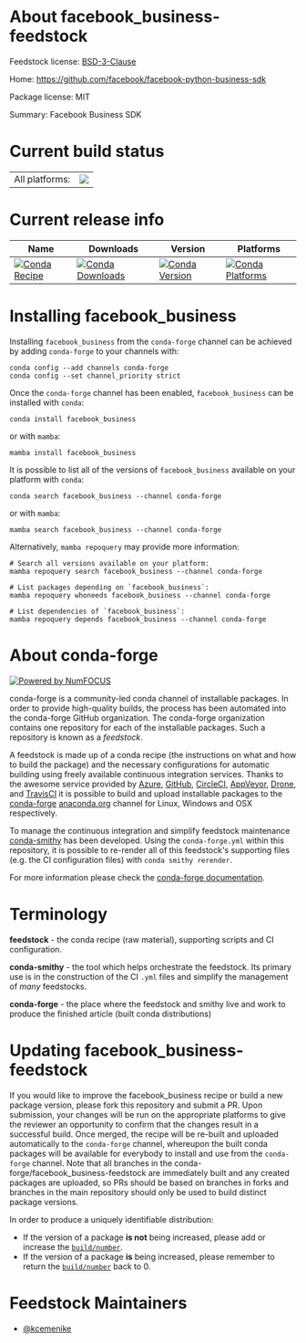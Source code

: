 About facebook_business-feedstock
=================================

Feedstock license: [BSD-3-Clause](https://github.com/conda-forge/facebook_business-feedstock/blob/main/LICENSE.txt)

Home: https://github.com/facebook/facebook-python-business-sdk

Package license: MIT

Summary: Facebook Business SDK

Current build status
====================


<table><tr><td>All platforms:</td>
    <td>
      <a href="https://dev.azure.com/conda-forge/feedstock-builds/_build/latest?definitionId=11625&branchName=main">
        <img src="https://dev.azure.com/conda-forge/feedstock-builds/_apis/build/status/facebook_business-feedstock?branchName=main">
      </a>
    </td>
  </tr>
</table>

Current release info
====================

| Name | Downloads | Version | Platforms |
| --- | --- | --- | --- |
| [![Conda Recipe](https://img.shields.io/badge/recipe-facebook_business-green.svg)](https://anaconda.org/conda-forge/facebook_business) | [![Conda Downloads](https://img.shields.io/conda/dn/conda-forge/facebook_business.svg)](https://anaconda.org/conda-forge/facebook_business) | [![Conda Version](https://img.shields.io/conda/vn/conda-forge/facebook_business.svg)](https://anaconda.org/conda-forge/facebook_business) | [![Conda Platforms](https://img.shields.io/conda/pn/conda-forge/facebook_business.svg)](https://anaconda.org/conda-forge/facebook_business) |

Installing facebook_business
============================

Installing `facebook_business` from the `conda-forge` channel can be achieved by adding `conda-forge` to your channels with:

```
conda config --add channels conda-forge
conda config --set channel_priority strict
```

Once the `conda-forge` channel has been enabled, `facebook_business` can be installed with `conda`:

```
conda install facebook_business
```

or with `mamba`:

```
mamba install facebook_business
```

It is possible to list all of the versions of `facebook_business` available on your platform with `conda`:

```
conda search facebook_business --channel conda-forge
```

or with `mamba`:

```
mamba search facebook_business --channel conda-forge
```

Alternatively, `mamba repoquery` may provide more information:

```
# Search all versions available on your platform:
mamba repoquery search facebook_business --channel conda-forge

# List packages depending on `facebook_business`:
mamba repoquery whoneeds facebook_business --channel conda-forge

# List dependencies of `facebook_business`:
mamba repoquery depends facebook_business --channel conda-forge
```


About conda-forge
=================

[![Powered by
NumFOCUS](https://img.shields.io/badge/powered%20by-NumFOCUS-orange.svg?style=flat&colorA=E1523D&colorB=007D8A)](https://numfocus.org)

conda-forge is a community-led conda channel of installable packages.
In order to provide high-quality builds, the process has been automated into the
conda-forge GitHub organization. The conda-forge organization contains one repository
for each of the installable packages. Such a repository is known as a *feedstock*.

A feedstock is made up of a conda recipe (the instructions on what and how to build
the package) and the necessary configurations for automatic building using freely
available continuous integration services. Thanks to the awesome service provided by
[Azure](https://azure.microsoft.com/en-us/services/devops/), [GitHub](https://github.com/),
[CircleCI](https://circleci.com/), [AppVeyor](https://www.appveyor.com/),
[Drone](https://cloud.drone.io/welcome), and [TravisCI](https://travis-ci.com/)
it is possible to build and upload installable packages to the
[conda-forge](https://anaconda.org/conda-forge) [anaconda.org](https://anaconda.org/)
channel for Linux, Windows and OSX respectively.

To manage the continuous integration and simplify feedstock maintenance
[conda-smithy](https://github.com/conda-forge/conda-smithy) has been developed.
Using the ``conda-forge.yml`` within this repository, it is possible to re-render all of
this feedstock's supporting files (e.g. the CI configuration files) with ``conda smithy rerender``.

For more information please check the [conda-forge documentation](https://conda-forge.org/docs/).

Terminology
===========

**feedstock** - the conda recipe (raw material), supporting scripts and CI configuration.

**conda-smithy** - the tool which helps orchestrate the feedstock.
                   Its primary use is in the construction of the CI ``.yml`` files
                   and simplify the management of *many* feedstocks.

**conda-forge** - the place where the feedstock and smithy live and work to
                  produce the finished article (built conda distributions)


Updating facebook_business-feedstock
====================================

If you would like to improve the facebook_business recipe or build a new
package version, please fork this repository and submit a PR. Upon submission,
your changes will be run on the appropriate platforms to give the reviewer an
opportunity to confirm that the changes result in a successful build. Once
merged, the recipe will be re-built and uploaded automatically to the
`conda-forge` channel, whereupon the built conda packages will be available for
everybody to install and use from the `conda-forge` channel.
Note that all branches in the conda-forge/facebook_business-feedstock are
immediately built and any created packages are uploaded, so PRs should be based
on branches in forks and branches in the main repository should only be used to
build distinct package versions.

In order to produce a uniquely identifiable distribution:
 * If the version of a package **is not** being increased, please add or increase
   the [``build/number``](https://docs.conda.io/projects/conda-build/en/latest/resources/define-metadata.html#build-number-and-string).
 * If the version of a package **is** being increased, please remember to return
   the [``build/number``](https://docs.conda.io/projects/conda-build/en/latest/resources/define-metadata.html#build-number-and-string)
   back to 0.

Feedstock Maintainers
=====================

* [@kcemenike](https://github.com/kcemenike/)

